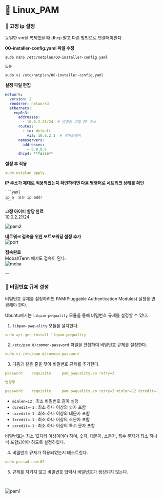 # 🌾 Linux_PAM
### 📍 고정 ip 설정

동일한 vm을 복제했을 때 dhcp 말고 다른 방법으로 연결해야한다. 

**00-installer-config.yaml 파일 수정**
```xml
sudo nano /etc/netplan/00-installer-config.yaml

또는

sudo vi /etc/netplan/00-installer-config.yaml
```

**설정 파일 편집**

```yaml
network:
  version: 2
  renderer: networkd
  ethernets:
    enp0s3:
      addresses:
        - 10.0.2.21/24  # 변경된 고정 IP 주소
      routes:
        - to: default
          via: 10.0.2.1  # 게이트웨이
      nameservers:
        addresses:
          - 8.8.8.8
      dhcp4: **false**
```

**설정 후 적용**

```yaml
sudo netplan apply
```

**IP 주소가 제대로 적용되었는지 확인하려면 다음 명령어로 네트워크 상태를 확인**
    
    ```yaml
    ip a  또는 ip addr
    ```

**고정 아이피 할당 완료** <br>
10.0.2.21/24

![pam2](https://github.com/user-attachments/assets/48dff0eb-9765-4b9f-8a69-49e68fc7ad92)


**네트워크 접속을 위한 포트포워딩 설정 추가** <br>
![port](https://github.com/user-attachments/assets/7d11e9dd-de3c-4ea4-98d4-cb82e07f7cd0)



**접속완료**
<br>
MobaXTerm 에서도 접속이 된다. <br> 
![moba](https://github.com/user-attachments/assets/7e99cc36-782f-46a9-a049-010df9bb36ae)

--

### 📍 비밀번호 규제 설정

비밀번호 규제를 설정하려면 PAM(Pluggable Authentication Modules) 설정을 변경해야 한다.

Ubuntu에서는 `libpam-pwquality` 모듈을 통해 비밀번호 규제를 설정할 수 있다. 

1) `libpam-pwquality` 모듈을 설치한다.

```yaml
sudo apt-get install libpam-pwquality
```

2. `/etc/pam.d/common-password` 파일을 편집하여 비밀번호 규제를 설정한다.

```yaml
sudo vi /etc/pam.d/common-password
```

3. 다음과 같은 줄을 찾아 비밀번호 규제를 추가한다.

```yaml
password    requisite     pam_pwquality.so retry=3

변경후

password    requisite     pam_pwquality.so retry=3 minlen=12 dcredit=-1 ucredit=-1 lcredit=-1 ocredit=-1
```

- `minlen=12` : 최소 비밀번호 길이 설정
- `dcredit=-1` : 최소 하나 이상의 숫자 포함
- `ucredit=-1` : 최소 하나 이상의 대문자 포함
- `lcredit=-1` : 최소 하나 이상의 소문자 포함
- `ocredit=-1` : 최소 하나 이상의 특수 문자 포함

비밀번호는 최소 12자리 이상이어야 하며, 숫자, 대문자, 소문자, 특수 문자가 최소 하나씩 포함되어야 하도록 설정하였다.

4. 비밀번호 규제가 적용되었는지 테스트한다.

```yaml
sudo passwd user02
```

5. 규제를 지키지 않고 비밀번호 입력시 비밀번호가 생성되지 않는다.

<br>

![pam1](https://github.com/user-attachments/assets/62d0c1b2-c674-4e8c-99f1-89c66e5d8942)

<br>

